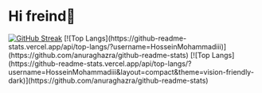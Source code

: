<h1>Hi freind👋</h1>
<a href="https://git.io/streak-stats"><img src="https://github-readme-streak-stats.herokuapp.com?user=HosseinMohammadiii&theme=dark" alt="GitHub Streak" /></a>
[![Top Langs](https://github-readme-stats.vercel.app/api/top-langs/?username=HosseinMohammadiii)](https://github.com/anuraghazra/github-readme-stats)
[![Top Langs](https://github-readme-stats.vercel.app/api/top-langs/?username=HosseinMohammadiii&layout=compact&theme=vision-friendly-dark)](https://github.com/anuraghazra/github-readme-stats)

